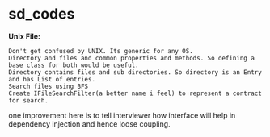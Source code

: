 # sd_codes
**Unix File:**

    Don't get confused by UNIX. Its generic for any OS.
    Directory and files and common properties and methods. So defining a base class for both would be useful.
    Directory contains files and sub directories. So directory is an Entry and has List of entries.
    Search files using BFS
    Create IFileSearchFilter(a better name i feel) to represent a contract for search.

one improvement here is to tell interviewer how interface will help in dependency injection and hence loose coupling.
